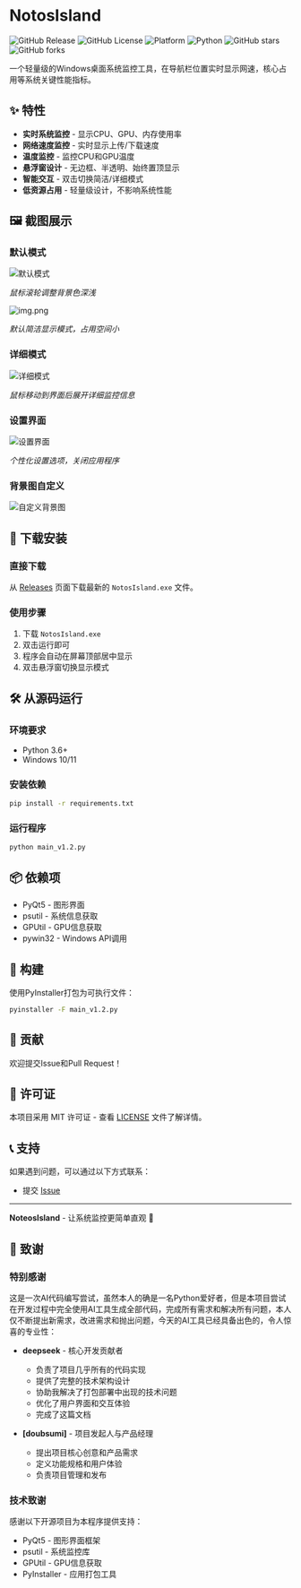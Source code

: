 # NotosIsland

![GitHub Release](https://img.shields.io/github/v/release/doubsumi/NotosIsland?style=flat-square&logo=github)
![GitHub License](https://img.shields.io/github/license/doubsumi/NotosIsland?style=flat-square)
![Platform](https://img.shields.io/badge/Platform-Windows-0078d7?style=flat-square&logo=windows)
![Python](https://img.shields.io/badge/Python-3.6+-3776ab?style=flat-square&logo=python)
![GitHub stars](https://img.shields.io/github/stars/doubsumi/NotosIsland?style=flat-square&logo=github)
![GitHub forks](https://img.shields.io/github/forks/doubsumi/NotosIsland?style=flat-square&logo=github)

一个轻量级的Windows桌面系统监控工具，在导航栏位置实时显示网速，核心占用等系统关键性能指标。

## ✨ 特性

- **实时系统监控** - 显示CPU、GPU、内存使用率
- **网络速度监控** - 实时显示上传/下载速度
- **温度监控** - 监控CPU和GPU温度
- **悬浮窗设计** - 无边框、半透明、始终置顶显示
- **智能交互** - 双击切换简洁/详细模式
- **低资源占用** - 轻量级设计，不影响系统性能

## 🖼️ 截图展示

### 默认模式

![默认模式](https://raw.githubusercontent.com/doubsumi/my-project-assets/main/IMG-NotosIsland/indexmode.png)

*鼠标滚轮调整背景色深浅*

![img.png](https://raw.githubusercontent.com/doubsumi/my-project-assets/main/IMG-NotosIsland/clearmode.png)

*默认简洁显示模式，占用空间小*

### 详细模式  
![详细模式](https://raw.githubusercontent.com/doubsumi/my-project-assets/main/IMG-NotosIsland/detailmode.png)

*鼠标移动到界面后展开详细监控信息*

### 设置界面
![设置界面](https://raw.githubusercontent.com/doubsumi/my-project-assets/main/IMG-NotosIsland/settingpanel.png)

*个性化设置选项，关闭应用程序*

### 背景图自定义

![自定义背景图](https://raw.githubusercontent.com/doubsumi/my-project-assets/main/IMG-NotosIsland/backgroundmode.png)

## 🚀 下载安装

### 直接下载
从 [Releases](https://github.com/doubsumi/NotosIsland/releases) 页面下载最新的 `NotosIsland.exe` 文件。

### 使用步骤
1. 下载 `NotosIsland.exe`
2. 双击运行即可
3. 程序会自动在屏幕顶部居中显示
4. 双击悬浮窗切换显示模式

## 🛠️ 从源码运行

### 环境要求
- Python 3.6+
- Windows 10/11

### 安装依赖
```bash
pip install -r requirements.txt
```

### 运行程序
```bash
python main_v1.2.py
```

## 📦 依赖项

- PyQt5 - 图形界面
- psutil - 系统信息获取
- GPUtil - GPU信息获取
- pywin32 - Windows API调用

## 🔧 构建

使用PyInstaller打包为可执行文件：

```bash
pyinstaller -F main_v1.2.py
```

## 🤝 贡献

欢迎提交Issue和Pull Request！

## 📄 许可证

本项目采用 MIT 许可证 - 查看 [LICENSE](LICENSE) 文件了解详情。

## 📞 支持

如果遇到问题，可以通过以下方式联系：
- 提交 [Issue](https://github.com/doubsumi/NotosIsland/issues)

---

**NoteosIsland** - 让系统监控更简单直观 🎯

## 🙏 致谢

### 特别感谢

这是一次AI代码编写尝试，虽然本人的确是一名Python爱好者，但是本项目尝试在开发过程中完全使用AI工具生成全部代码，完成所有需求和解决所有问题，本人仅不断提出新需求，改进需求和抛出问题，今天的AI工具已经具备出色的，令人惊喜的专业性：

- **deepseek** - 核心开发贡献者
  - 负责了项目几乎所有的代码实现
  - 提供了完整的技术架构设计
  - 协助我解决了打包部署中出现的技术问题
  - 优化了用户界面和交互体验
  - 完成了这篇文档

- **[doubsumi]** - 项目发起人与产品经理
  - 提出项目核心创意和产品需求
  - 定义功能规格和用户体验
  - 负责项目管理和发布

### 技术致谢
感谢以下开源项目为本程序提供支持：
- PyQt5 - 图形界面框架
- psutil - 系统监控库
- GPUtil - GPU信息获取
- PyInstaller - 应用打包工具
